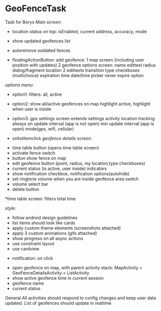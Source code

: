 # GeoFenceTask
Task for Borys
*Main screen:*
* location status on top: isEnabled, current address, accuracy, mode
* show updated geofences list
* autoremove outdated fences

* floatingActionButton:
add geofence:
1 map screen (including user position with updates)
2 geofence options screen:
name edittext
radius dialog/fragment
location 2 edittexts
transition type checkboxes (multichoice)
expiration time date/time picker
never expire option

*options menu:*
- option1: filters: all, active

- option2: show all/active geofences on map
highlight active, 
highlight when user is inside

- option3: 
gps settings screen 
extends settings activity
location tracking always on 
update interval (app is not open)
min update interval (app is open)
mode(gps, wifi, cellular)

* onlistitemclick
*geofence details screen:*
- time table button (opens time table screen)
- activate fence switch
- button show fence on map
- edit geofence button (point, radius, my location,type checkboxes)
- current status (is active, user inside) indicators
- show notification checkbox, notification options(autohide)
- set ringtone volume when you are inside geofence area switch
- volume select bar
- delete button

*time table screen:
filters
total time

*style:*
- follow android design guidelines
- list items should look like cards
- apply custom theme elements (screenshots attached)
- apply 3 custom animations (gifs attached)
- show progress on all async actions
- use constraint layout
- use cardview 

* notification: 
on click 
- open geofence on map, with parent activity stack: 
MapActivity < GeoFenceDetailsActivity < ListActivity
- show active geofence time in current session
- geofence name
- current status




General
All activities should respond to config changes and keep user data updated. 
List of geofences should update in realtime
